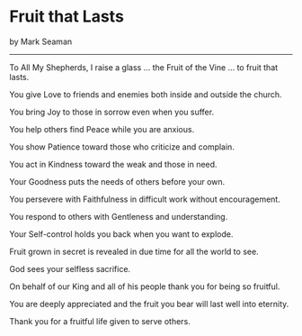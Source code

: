 # Fruit that Lasts

by Mark Seaman

---

To All My Shepherds,
I raise a glass ... the Fruit of the Vine ... to fruit that lasts.

You  give Love to friends and enemies both inside and outside the church.

You bring Joy to those in sorrow even when you suffer.

You help others find Peace while you are anxious.

You show Patience toward those who criticize and complain.

You act in Kindness toward the weak and those in need.

Your Goodness puts the needs of others before your own.

You persevere with Faithfulness in difficult work without encouragement.

You respond to others with Gentleness and understanding.

Your Self-control holds you back when you want to explode.

Fruit grown in secret is revealed in due time for all the world to see.

God sees your selfless sacrifice.

On behalf of our King and all of his people thank you for being so fruitful.

You are deeply appreciated and the fruit you bear will last well into eternity.

Thank you for a fruitful life given to serve others.

